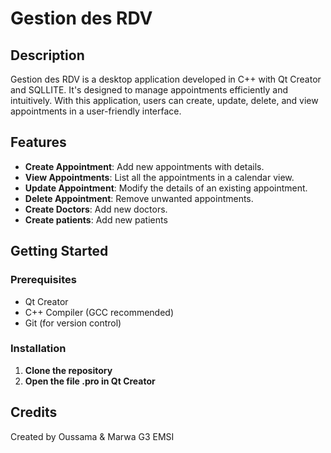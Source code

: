 # Gestion des RDV

## Description

Gestion des RDV is a desktop application developed in C++ with Qt Creator and SQLLITE. It's designed to manage appointments efficiently and intuitively. With this application, users can create, update, delete, and view appointments in a user-friendly interface.

## Features

- **Create Appointment**: Add new appointments with details.
- **View Appointments**: List all the appointments in a calendar view.
- **Update Appointment**: Modify the details of an existing appointment.
- **Delete Appointment**: Remove unwanted appointments.
- **Create Doctors**: Add new doctors.
- **Create patients**: Add new patients

## Getting Started

### Prerequisites

- Qt Creator
- C++ Compiler (GCC recommended)
- Git (for version control)

### Installation

1. **Clone the repository**
2. **Open the file .pro in Qt Creator**

## Credits
Created by Oussama & Marwa G3 EMSI
